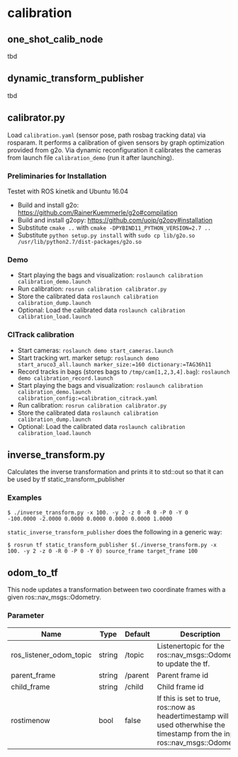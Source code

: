 # calibration

## one_shot_calib_node

tbd

## dynamic_transform_publisher

tbd


## calibrator.py

Load `calibration.yaml` (sensor pose, path rosbag tracking data) via rosparam.
It performs a calibration of given sensors by graph optimization provided from g2o.
Via dynamic reconfiguration it calibrates the cameras from launch file `calibration_demo` (run it after launching).

### Preliminaries for Installation

Testet with ROS kinetik and Ubuntu 16.04

* Build and install g2o: https://github.com/RainerKuemmerle/g2o#compilation
* Build and install g2opy: https://github.com/uoip/g2opy#installation
 * Substitute `cmake ..` with `cmake -DPYBIND11_PYTHON_VERSION=2.7 ..`
 * Substitute `python setup.py install` with `sudo cp lib/g2o.so /usr/lib/python2.7/dist-packages/g2o.so`

### Demo

* Start playing the bags and visualization: `roslaunch calibration calibration_demo.launch`
* Run calibration: `rosrun calibration calibrator.py`
* Store the calibrated data `roslaunch calibration calibration_dump.launch`
* Optional: Load the calibrated data `roslaunch calibration calibration_load.launch`

### CITrack calibration

* Start cameras: `roslaunch demo start_cameras.launch`
* Start tracking wrt. marker setup: `roslaunch demo start_aruco3_all.launch marker_size:=160 dictionary:=TAG36h11`
* Record tracks in bags (stores bags to `/tmp/cam[1,2,3,4].bag`): `roslaunch demo calibration_record.launch`
* Start playing the bags and visualization: `roslaunch calibration calibration_demo.launch calibration_config:=calibration_citrack.yaml`
* Run calibration: `rosrun calibration calibrator.py`
* Store the calibrated data `roslaunch calibration calibration_dump.launch`
* Optional: Load the calibrated data `roslaunch calibration calibration_load.launch`

## inverse_transform.py

Calculates the inverse transformation and prints it to std::out so that it can be used by tf static_transform_publisher

### Examples

```
$ ./inverse_transform.py -x 100. -y 2 -z 0 -R 0 -P 0 -Y 0
-100.0000 -2.0000 0.0000 0.0000 0.0000 0.0000 1.0000
```

`static_inverse_transform_publisher` does the following in a generic way:
```
$ rosrun tf static_transform_publisher $(./inverse_transform.py -x 100. -y 2 -z 0 -R 0 -P 0 -Y 0) source_frame target_frame 100
```

## odom_to_tf

This node updates a transformation between two coordinate frames with a given ros::nav_msgs::Odometry.

### Parameter

|          Name           |  Type  | Default |                                                            Description                                                            |
| ----------------------- | ------ | ------- | --------------------------------------------------------------------------------------------------------------------------------- |
| ros_listener_odom_topic | string | /topic  | Listenertopic for the ros::nav_msgs::Odometry to update the tf.                                                                   |
| parent_frame            | string | /parent | Parent frame id                                                                                                                   |
| child_frame             | string | /child  | Child frame id                                                                                                                    |
| rostimenow              | bool   | false   | If this is set to true, ros::now as headertimestamp will be used otherwhise the timestamp from the input ros::nav_msgs::Odometry. |
